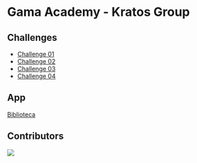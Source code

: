 # Gama Academy - Kratos Group 

## Challenges

- [Challenge 01](desafio01.java)
- [Challenge 02](desafio02.java)
- [Challenge 03](desafio03.java)
- [Challenge 04](desafio04.java)

## App 

[Biblioteca](./Biblioteca/src/Biblioteca.java)

## Contributors

<a href="https://github.com/julianamargato/GamaAcademy/graphs/contributors">
  <img src="https://contrib.rocks/image?repo=julianamargato/GamaAcademy" />
</a>
